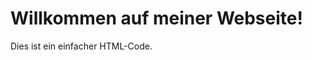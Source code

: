 <!DOCTYPE html>
<html lang="de">
<head>
  <meta charset="UTF-8">
  <title>Meine erste Webseite</title>
</head>
<body>
  <h1>Willkommen auf meiner Webseite!</h1>
  <p>Dies ist ein einfacher HTML-Code.</p>
</body>
</html>
